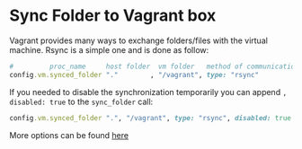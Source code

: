 # Sync Folder to Vagrant box

Vagrant provides many ways to exchange folders/files with the virtual machine.
Rsync is a simple one and is done as follow:

```ruby
#         proc_name     host folder  vm folder   method of communication
config.vm.synced_folder "."        , "/vagrant", type: "rsync"
```

If you needed to disable the synchronization temporarily you can append `,
disabled: true` to the `sync_folder` call:

```ruby
config.vm.synced_folder ".", "/vagrant", type: "rsync", disabled: true
```

More options can be found [here](https://www.vagrantup.com/docs/synced-folders/)
